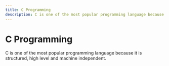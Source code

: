 ```yaml
---
title: C Programming
description: C is one of the most popular programming language because it is structured, high level and machine independent.
---
```


<Hero slots="heading, text"/> 

# C Programming

C is one of the most popular programming language because it is structured, high level and machine independent.
